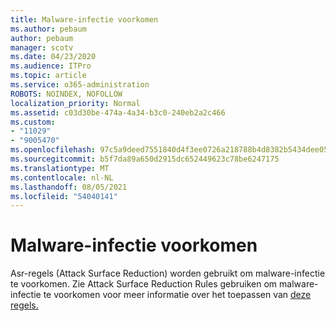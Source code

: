 ```yaml
---
title: Malware-infectie voorkomen
ms.author: pebaum
author: pebaum
manager: scotv
ms.date: 04/23/2020
ms.audience: ITPro
ms.topic: article
ms.service: o365-administration
ROBOTS: NOINDEX, NOFOLLOW
localization_priority: Normal
ms.assetid: c03d30be-474a-4a34-b3c0-240eb2a2c466
ms.custom:
- "11029"
- "9005470"
ms.openlocfilehash: 97c5a9deed7551840d4f3ee0726a218788b4d8382b5434dee0566b0021d67cc9
ms.sourcegitcommit: b5f7da89a650d2915dc652449623c78be6247175
ms.translationtype: MT
ms.contentlocale: nl-NL
ms.lasthandoff: 08/05/2021
ms.locfileid: "54040141"
---
```

# <a name="prevent-malware-infection"></a>Malware-infectie voorkomen

Asr-regels (Attack Surface Reduction) worden gebruikt om malware-infectie te voorkomen. Zie Attack Surface Reduction Rules gebruiken om malware-infectie te voorkomen voor meer informatie over het toepassen van [deze regels.](https://docs.microsoft.com/microsoft-365/security/defender-endpoint/attack-surface-reduction?view=o365-worldwide#attack-surface-reduction-rules)